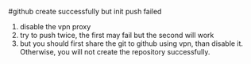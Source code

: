 
#github create successfully but init push failed
1. disable the vpn proxy
2. try to push twice, the first may fail but the second will work
3. but you should first share the git to github using vpn, than disable it. Otherwise, you will not create the repository successfully.

